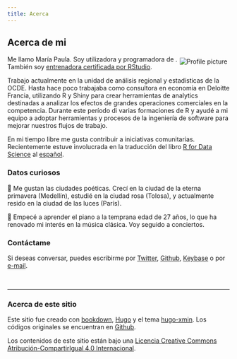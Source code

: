 ```yaml
---
title: Acerca
---
```


## Acerca de mi

<img src="/github-profile.png" style="max-width:35%;min-width:40px;float:right;padding:5px;" alt="Profile picture"/>

Me llamo María Paula. Soy utilizadora y programadora de [<i class="fab fa-r-project"></i>](http://www.r-project.org). También soy [entrenadora certificada por RStudio](https://education.rstudio.com/trainers/).

Trabajo actualmente en la unidad de análisis regional y estadísticas de la OCDE. Hasta hace poco trabajaba como consultora en economía en Deloitte Francia, utilizando R y Shiny para crear herramientas de analytics destinadas a analizar los efectos de grandes operaciones comerciales en la competencia. Durante este período di varias formaciones de R y ayudé a mi equipo a adoptar herramientas y procesos de la ingeniería de software para mejorar nuestros flujos de trabajo.

En mi tiempo libre me gusta contribuir a iniciativas comunitarias. Recientemente estuve involucrada en la traducción del libro [R for Data Science](https://r4ds.had.co.nz/) al [español](https://es.r4ds.hadley.nz/).

### Datos curiosos

:hibiscus: Me gustan las ciudades poéticas. Crecí en la ciudad de la eterna primavera (Medellín), estudié en la ciudad rosa (Tolosa), y actualmente resido en la ciudad de las luces (París).

:musical_score: Empecé a aprender el piano a la temprana edad de 27 años, lo que ha renovado mi interés en la música clásica. Voy seguido a conciertos.

### Contáctame

Si deseas conversar, puedes escribirme por [Twitter](https://www.twitter.com/mapaulacaldas), [Github](www.github.com/mapaulacaldas), [Keybase](https://keybase.io/mpaulacaldas) o por [e-mail](mailto:mpaulacaldas@gmail.com). 

<br/>

***

### Acerca de este sitio

Este sitio fue creado con [bookdown](https://bookdown.org/),  [Hugo](https://gohugo.io/) y el tema [hugo-xmin](https://github.com/yihui/hugo-xmin). Los códigos originales se encuentran en [Github](https://github.com/mpaulacaldas/mpaulacaldas).

Los contenidos de este sitio están bajo una [Licencia Creative Commons Atribución-CompartirIgual 4.0 Internacional](http://creativecommons.org/licenses/by-sa/4.0/).
